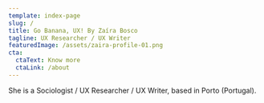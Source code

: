 ```yaml
---
template: index-page
slug: /
title: Go Banana, UX! By Zaíra Bosco
tagline: UX Researcher / UX Writer
featuredImage: /assets/zaira-profile-01.png
cta:
  ctaText: Know more
  ctaLink: /about
---
```

She is a Sociologist / UX Researcher / UX Writer, based in Porto (Portugal).